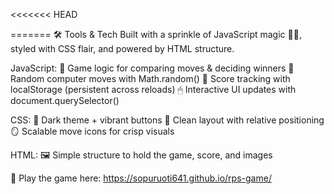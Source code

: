 <<<<<<< HEAD

=======
🛠 Tools & Tech
Built with a sprinkle of JavaScript magic 🎩✨, styled with CSS flair, and powered by HTML structure.

JavaScript:
🎯 Game logic for comparing moves & deciding winners
🎲 Random computer moves with Math.random()
💾 Score tracking with localStorage (persistent across reloads)
🖱 Interactive UI updates with document.querySelector()

CSS:
🎨 Dark theme + vibrant buttons
📐 Clean layout with relative positioning
🪞 Scalable move icons for crisp visuals

HTML:
🖼 Simple structure to hold the game, score, and images

🔗 Play the game here: https://sopuruoti641.github.io/rps-game/

